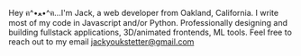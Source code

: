 Hey ฅ^•ﻌ•^ฅ...I'm Jack, a web developer from Oakland, California. I write most of my code in Javascript and/or Python. 
Professionally designing and building fullstack applications, 3D/animated frontends, ML tools. Feel free to reach out to my email jackyoukstetter@gmail.com
